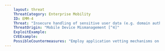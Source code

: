 ```yaml
---
    layout: threat
    ThreatCategory: Enterprise Mobility
    ID: EMM-4
    Threat: "Insecure handling of sensitive user data (e.g. domain authentication credentials) by EMM/MDM solution"
    ThreatOrigin: "Mobile Device Mismanagement [^4]"
    ExploitExample:
    CVEExample:
    PossibleCountermeasures: "Employ application vetting mechanisms on prospective EMM/MDM solutions to reduce the risk that sensitive data processed by the EMM/MDM is handled in an insecure fashion."
---
```

